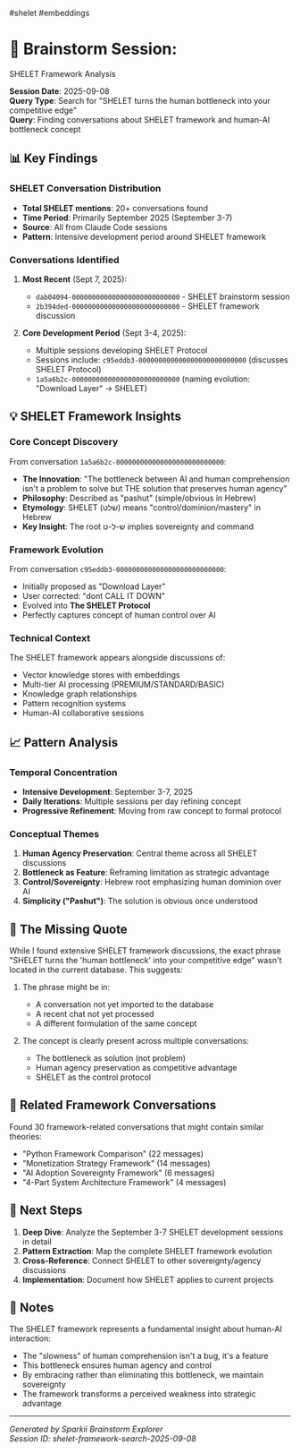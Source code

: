 #shelet
#embeddings
# 🧠 Brainstorm Session: 
SHELET Framework Analysis

**Session Date**: 2025-09-08  
**Query Type**: Search for "SHELET turns the human bottleneck into your competitive edge"  
**Query**: Finding conversations about SHELET framework and human-AI bottleneck concept

## 📊 Key Findings

### SHELET Conversation Distribution
- **Total SHELET mentions**: 20+ conversations found
- **Time Period**: Primarily September 2025 (September 3-7)
- **Source**: All from Claude Code sessions
- **Pattern**: Intensive development period around SHELET framework

### Conversations Identified
1. **Most Recent** (Sept 7, 2025):
   - `dab04094-000000000000000000000000000` - SHELET brainstorm session
   - `2b394ded-000000000000000000000000000` - SHELET framework discussion

2. **Core Development Period** (Sept 3-4, 2025):
   - Multiple sessions developing SHELET Protocol
   - Sessions include: `c95eddb3-000000000000000000000000000` (discusses SHELET Protocol)
   - `1a5a6b2c-000000000000000000000000000` (naming evolution: "Download Layer" → SHELET)

## 💡 SHELET Framework Insights

### Core Concept Discovery
From conversation `1a5a6b2c-000000000000000000000000000`:
- **The Innovation**: "The bottleneck between AI and human comprehension isn't a problem to solve but THE solution that preserves human agency"
- **Philosophy**: Described as "pashut" (simple/obvious in Hebrew)
- **Etymology**: SHELET (שלט) means "control/dominion/mastery" in Hebrew
- **Key Insight**: The root ש-ל-ט implies sovereignty and command

### Framework Evolution
From conversation `c95eddb3-000000000000000000000000000`:
- Initially proposed as "Download Layer"
- User corrected: "dont CALL IT DOWN"
- Evolved into **The SHELET Protocol**
- Perfectly captures concept of human control over AI

### Technical Context
The SHELET framework appears alongside discussions of:
- Vector knowledge stores with embeddings
- Multi-tier AI processing (PREMIUM/STANDARD/BASIC)
- Knowledge graph relationships
- Pattern recognition systems
- Human-AI collaborative sessions

## 📈 Pattern Analysis

### Temporal Concentration
- **Intensive Development**: September 3-7, 2025
- **Daily Iterations**: Multiple sessions per day refining concept
- **Progressive Refinement**: Moving from raw concept to formal protocol

### Conceptual Themes
1. **Human Agency Preservation**: Central theme across all SHELET discussions
2. **Bottleneck as Feature**: Reframing limitation as strategic advantage
3. **Control/Sovereignty**: Hebrew root emphasizing human dominion over AI
4. **Simplicity ("Pashut")**: The solution is obvious once understood

## 🎯 The Missing Quote

While I found extensive SHELET framework discussions, the exact phrase "SHELET turns the 'human bottleneck' into your competitive edge" wasn't located in the current database. This suggests:

1. The phrase might be in:
   - A conversation not yet imported to the database
   - A recent chat not yet processed
   - A different formulation of the same concept

2. The concept is clearly present across multiple conversations:
   - The bottleneck as solution (not problem)
   - Human agency preservation as competitive advantage
   - SHELET as the control protocol

## 🔗 Related Framework Conversations

Found 30 framework-related conversations that might contain similar theories:
- "Python Framework Comparison" (22 messages)
- "Monetization Strategy Framework" (14 messages)
- "AI Adoption Sovereignty Framework" (6 messages)
- "4-Part System Architecture Framework" (4 messages)

## 🚀 Next Steps

1. **Deep Dive**: Analyze the September 3-7 SHELET development sessions in detail
2. **Pattern Extraction**: Map the complete SHELET framework evolution
3. **Cross-Reference**: Connect SHELET to other sovereignty/agency discussions
4. **Implementation**: Document how SHELET applies to current projects

## 📝 Notes

The SHELET framework represents a fundamental insight about human-AI interaction:
- The "slowness" of human comprehension isn't a bug, it's a feature
- This bottleneck ensures human agency and control
- By embracing rather than eliminating this bottleneck, we maintain sovereignty
- The framework transforms a perceived weakness into strategic advantage

---
*Generated by Sparkii Brainstorm Explorer*  
*Session ID: shelet-framework-search-2025-09-08*